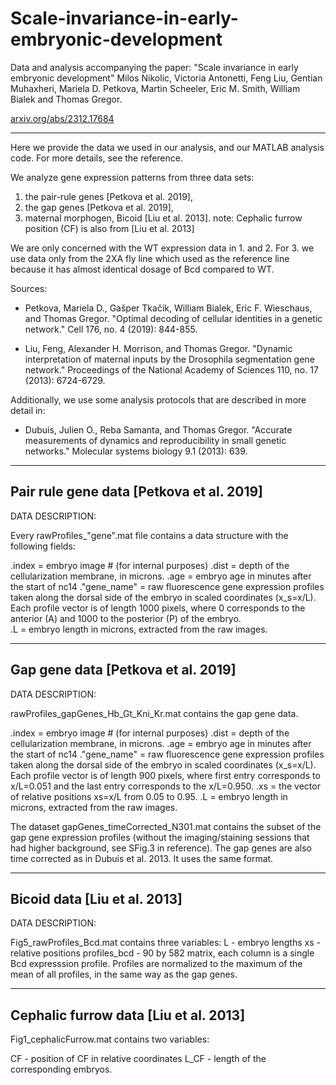 # Scale-invariance-in-early-embryonic-development
Data and analysis accompanying the paper:  "Scale invariance in early embryonic development"   Milos Nikolic, Victoria Antonetti, Feng Liu, Gentian Muhaxheri, Mariela D. Petkova, Martin Scheeler, Eric M. Smith, William Bialek and Thomas Gregor. 

[arxiv.org/abs/2312.17684](https://arxiv.org/abs/2312.17684)

------------------------------------------------------------------------

Here we provide the data we used in our analysis, and our MATLAB
analysis code. For more details, see the reference.

We analyze gene expression patterns from three data sets: 
1. the pair-rule genes [Petkova et al. 2019], 
2. the gap genes [Petkova et al. 2019],
3. maternal morphogen, Bicoid [Liu et al. 2013]. 
	note: Cephalic furrow position (CF) is also from [Liu et al. 2013]

We are only concerned with the WT expression data in 1. and 2.
For 3. we use data only from the 2XA fly line which used as the 
reference line because it has almost identical dosage of Bcd compared 
to WT. 

Sources:
- Petkova, Mariela D., Gašper Tkačik, William Bialek, Eric F. Wieschaus,
and Thomas Gregor. "Optimal decoding of cellular identities in a genetic
network." Cell 176, no. 4 (2019): 844-855.

- Liu, Feng, Alexander H. Morrison, and Thomas Gregor. "Dynamic 
interpretation of maternal inputs by the Drosophila segmentation gene 
network." Proceedings of the National Academy of Sciences 110, no. 17 
(2013): 6724-6729.

Additionally, we use some analysis protocols that are described in 
more detail in:
- Dubuis, Julien O., Reba Samanta, and Thomas Gregor. "Accurate 
measurements of dynamics and reproducibility in small genetic networks."
Molecular systems biology 9.1 (2013): 639.

------------------------------------------------------------------------
Pair rule gene data [Petkova et al. 2019]
------------------------------------------------------------------------
DATA DESCRIPTION:

Every rawProfiles_"gene".mat file contains a data structure with the
following fields: 

.index = embryo image # (for internal purposes) 
.dist = depth of the cellularization membrane, in microns. 
.age =  embryo age in minutes after the start of nc14
."gene_name"  =  raw fluorescence gene expression profiles taken along 
	the dorsal side of the embryo in scaled coordinates (x_s=x/L). 
	Each profile vector is of length 1000 pixels, 
	where 0 corresponds to the anterior (A) and 1000 to the 
	posterior (P) of the embryo.  
.L = embryo length in microns, extracted from the raw images. 

------------------------------------------------------------------------
Gap gene data [Petkova et al. 2019]
------------------------------------------------------------------------
DATA DESCRIPTION:

rawProfiles_gapGenes_Hb_Gt_Kni_Kr.mat contains the gap gene data.

.index = embryo image # (for internal purposes) 
.dist = depth of the cellularization membrane, in microns. 
.age =  embryo age in minutes after the start of nc14
."gene_name"  =  raw fluorescence gene expression profiles taken along 
	the dorsal side of the embryo in scaled coordinates (x_s=x/L). 
	Each profile vector is of length 900 pixels, 
	where first entry corresponds to x/L=0.051 and the last entry
	corresponds to the x/L=0.950.
.xs = the vector of relative positions xs=x/L from 0.05 to 0.95. 
.L = embryo length in microns, extracted from the raw images. 


The dataset gapGenes_timeCorrected_N301.mat contains the subset of the  
gap gene expression profiles (without the imaging/staining sessions that
had higher background, see SFig.3 in reference). The gap genes are also 
time corrected as in Dubuis et al. 2013. It uses the same format. 

------------------------------------------------------------------------
Bicoid data [Liu et al. 2013]
------------------------------------------------------------------------
DATA DESCRIPTION:

Fig5_rawProfiles_Bcd.mat contains three variables:
L - embryo lengths
xs - relative positions
profiles_bcd - 90 by 582 matrix, each column is a single Bcd expresssion
	profile. Profiles are normalized to the maximum of the mean of all 
	profiles, in the same way as the gap genes. 

------------------------------------------------------------------------
Cephalic furrow data [Liu et al. 2013]
------------------------------------------------------------------------
Fig1_cephalicFurrow.mat contains two variables:

CF - position of CF in relative coordinates
L_CF - length of the corresponding embryos. 

